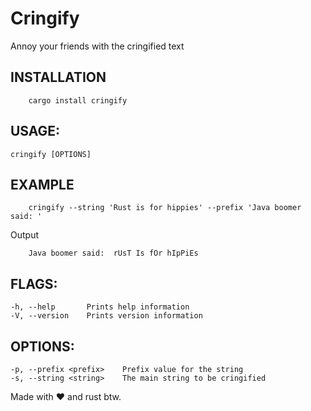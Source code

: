 # Cringify

Annoy your friends with the cringified text

## INSTALLATION

```
    cargo install cringify
```

## USAGE:

    cringify [OPTIONS]

## EXAMPLE

```
    cringify --string 'Rust is for hippies' --prefix 'Java boomer said: '
```

Output

```
    Java boomer said:  rUsT Is fOr hIpPiEs
```

## FLAGS:

    -h, --help       Prints help information
    -V, --version    Prints version information

## OPTIONS:

    -p, --prefix <prefix>    Prefix value for the string
    -s, --string <string>    The main string to be cringified

Made with ❤ and rust btw.
